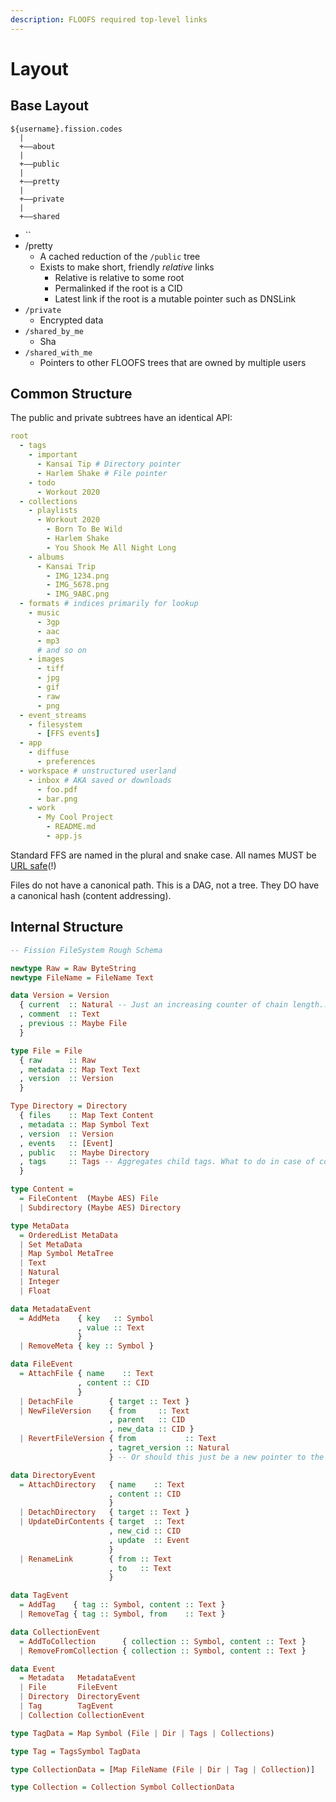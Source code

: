 ```yaml
---
description: FLOOFS required top-level links
---
```


# Layout

## Base Layout

```text
${username}.fission.codes
  |
  +——about
  |
  +——public
  |
  +——pretty
  |
  +——private
  |
  +——shared
```

* \`\`
* /pretty
  * A cached reduction of the `/public` tree
  * Exists to make short, friendly _relative_ links
    * Relative is relative to some root
    * Permalinked if the root is a CID
    * Latest link if the root is a mutable pointer such as DNSLink
* `/private`
  * Encrypted data
* `/shared_by_me`
  * Sha
* `/shared_with_me`
  * Pointers to other FLOOFS trees that are owned by multiple users

## Common Structure

The public and private subtrees have an identical API:

```yaml
root
  - tags
    - important
      - Kansai Tip # Directory pointer
      - Harlem Shake # File pointer
    - todo
      - Workout 2020
  - collections
    - playlists
      - Workout 2020
        - Born To Be Wild
        - Harlem Shake
        - You Shook Me All Night Long
    - albums
      - Kansai Trip
        - IMG_1234.png
        - IMG_5678.png
        - IMG_9ABC.png
  - formats # indices primarily for lookup
    - music
      - 3gp
      - aac
      - mp3
      # and so on
    - images
      - tiff
      - jpg
      - gif
      - raw
      - png
  - event_streams
    - filesystem
      - [FFS events]
  - app
    - diffuse
      - preferences
  - workspace # unstructured userland
    - inbox # AKA saved or downloads
      - foo.pdf
      - bar.png
    - work
      - My Cool Project
        - README.md
        - app.js
```

Standard FFS are named in the plural and snake case. All names MUST be [URL safe](https://www.ietf.org/rfc/rfc3986.txt)\(!\)



Files do not have a canonical path. This is a DAG, not a tree. They DO have a canonical hash \(content addressing\).

## Internal Structure

```haskell
-- Fission FileSystem Rough Schema

newtype Raw = Raw ByteString
newtype FileName = FileName Text

data Version = Version
  { current  :: Natural -- Just an increasing counter of chain length... maybe just calculate at runtime?
  , comment  :: Text
  , previous :: Maybe File
  }

type File = File
  { raw      :: Raw
  , metadata :: Map Text Text
  , version  :: Version
  }

Type Directory = Directory
  { files    :: Map Text Content
  , metadata :: Map Symbol Text
  , version  :: Version
  , events   :: [Event]
  , public   :: Maybe Directory
  , tags     :: Tags -- Aggregates child tags. What to do in case of conflict? I guess fully qualify them?
  }

type Content =
  = FileContent  (Maybe AES) File
  | Subdirectory (Maybe AES) Directory

type MetaData
  = OrderedList MetaData
  | Set MetaData
  | Map Symbol MetaTree
  | Text
  | Natural
  | Integer
  | Float

data MetadataEvent
  = AddMeta    { key   :: Symbol
               , value :: Text
               }
  | RemoveMeta { key :: Symbol }

data FileEvent
  = AttachFile { name    :: Text
               , content :: CID
               }
  | DetachFile        { target :: Text }
  | NewFileVersion    { from     :: Text
                      , parent   :: CID
                      , new_data :: CID }
  | RevertFileVersion { from           :: Text
                      , tagret_version :: Natural
                      } -- Or should this just be a new pointer to the old file? Does “revert” need a special place in the ontology?

data DirectoryEvent
  = AttachDirectory   { name    :: Text
                      , content :: CID
                      }
  | DetachDirectory   { target :: Text }
  | UpdateDirContents { target  :: Text
                      , new_cid :: CID
                      , update  :: Event
                      }
  | RenameLink        { from :: Text
                      , to   :: Text
                      }

data TagEvent
  = AddTag    { tag :: Symbol, content :: Text }
  | RemoveTag { tag :: Symbol, from    :: Text }

data CollectionEvent
  = AddToCollection      { collection :: Symbol, content :: Text }
  | RemoveFromCollection { collection :: Symbol, content :: Text }

data Event
  = Metadata   MetadataEvent
  | File       FileEvent
  | Directory  DirectoryEvent
  | Tag        TagEvent
  | Collection CollectionEvent

type TagData = Map Symbol (File | Dir | Tags | Collections)

type Tag = TagsSymbol TagData

type CollectionData = [Map FileName (File | Dir | Tag | Collection)]

type Collection = Collection Symbol CollectionData

```

